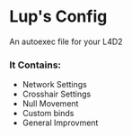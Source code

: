 # Lup's Config

An autoexec file for your L4D2

### It Contains:
* Network Settings
* Crosshair Settings
* Null Movement
* Custom binds
* General Improvment
